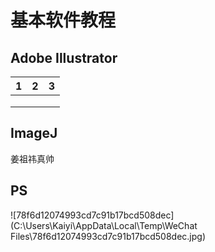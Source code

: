 # 基本软件教程

## Adobe Illustrator

| 1    | 2    | 3    |
| ---- | ---- | ---- |
|      |      |      |
|      |      |      |
|      |      |      |

## ImageJ

姜祖祎真帅

## PS

![78f6d12074993cd7c91b17bcd508dec](C:\Users\Kaiyi\AppData\Local\Temp\WeChat Files\78f6d12074993cd7c91b17bcd508dec.jpg)
